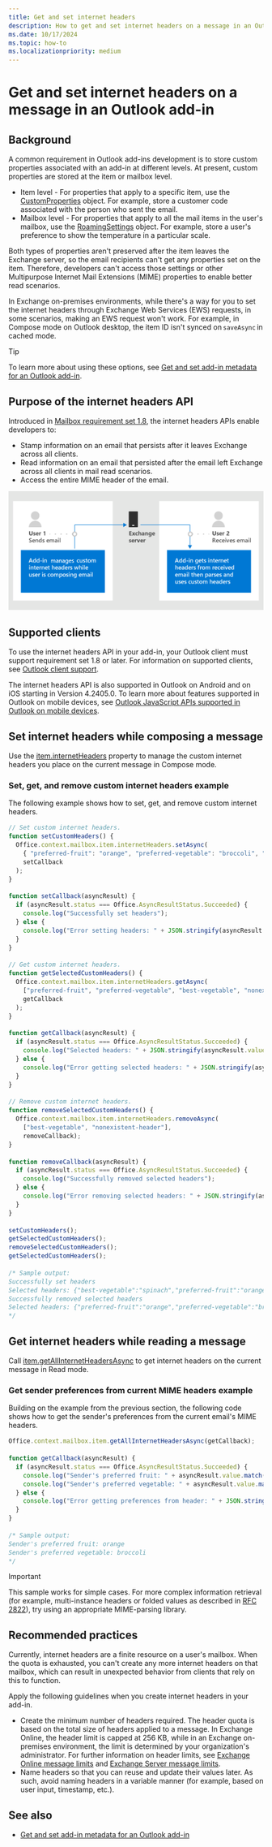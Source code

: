 ```yaml
---
title: Get and set internet headers
description: How to get and set internet headers on a message in an Outlook add-in.
ms.date: 10/17/2024
ms.topic: how-to
ms.localizationpriority: medium
---
```


# Get and set internet headers on a message in an Outlook add-in

## Background

A common requirement in Outlook add-ins development is to store custom properties associated with an add-in at different levels. At present, custom properties are stored at the item or mailbox level.

- Item level - For properties that apply to a specific item, use the [CustomProperties](/javascript/api/outlook/office.customproperties) object. For example, store a customer code associated with the person who sent the email.
- Mailbox level - For properties that apply to all the mail items in the user's mailbox, use the [RoamingSettings](/javascript/api/outlook/office.roamingsettings) object. For example, store a user's preference to show the temperature in a particular scale.

Both types of properties aren't preserved after the item leaves the Exchange server, so the email recipients can't get any properties set on the item. Therefore, developers can't access those settings or other Multipurpose Internet Mail Extensions (MIME) properties to enable better read scenarios.

In Exchange on-premises environments, while there's a way for you to set the internet headers through Exchange Web Services (EWS) requests, in some scenarios, making an EWS request won't work. For example, in Compose mode on Outlook desktop, the item ID isn't synced on `saveAsync` in cached mode.

> [!TIP]
> To learn more about using these options, see [Get and set add-in metadata for an Outlook add-in](metadata-for-an-outlook-add-in.md).

## Purpose of the internet headers API

Introduced in [Mailbox requirement set 1.8](/javascript/api/requirement-sets/outlook/requirement-set-1.8/outlook-requirement-set-1.8), the internet headers APIs enable developers to:

- Stamp information on an email that persists after it leaves Exchange across all clients.
- Read information on an email that persisted after the email left Exchange across all clients in mail read scenarios.
- Access the entire MIME header of the email.

![Diagram of internet headers. Text: User 1 sends email. Add-in manages custom internet headers while user is composing email. User 2 receives the email. Add-in gets internet headers from received email then parses and uses custom headers.](../images/outlook-internet-headers.png)

## Supported clients

To use the internet headers API in your add-in, your Outlook client must support requirement set 1.8 or later. For information on supported clients, see [Outlook client support](/javascript/api/requirement-sets/outlook/outlook-api-requirement-sets#outlook-client-support).

The internet headers API is also supported in Outlook on Android and on iOS starting in Version 4.2405.0. To learn more about features supported in Outlook on mobile devices, see [Outlook JavaScript APIs supported in Outlook on mobile devices](outlook-mobile-apis.md).

## Set internet headers while composing a message

Use the [item.internetHeaders](/javascript/api/outlook/office.messagecompose#outlook-office-messagecompose-internetheaders-member) property to manage the custom internet headers you place on the current message in Compose mode.

### Set, get, and remove custom internet headers example

The following example shows how to set, get, and remove custom internet headers.

```js
// Set custom internet headers.
function setCustomHeaders() {
  Office.context.mailbox.item.internetHeaders.setAsync(
    { "preferred-fruit": "orange", "preferred-vegetable": "broccoli", "best-vegetable": "spinach" },
    setCallback
  );
}

function setCallback(asyncResult) {
  if (asyncResult.status === Office.AsyncResultStatus.Succeeded) {
    console.log("Successfully set headers");
  } else {
    console.log("Error setting headers: " + JSON.stringify(asyncResult.error));
  }
}

// Get custom internet headers.
function getSelectedCustomHeaders() {
  Office.context.mailbox.item.internetHeaders.getAsync(
    ["preferred-fruit", "preferred-vegetable", "best-vegetable", "nonexistent-header"],
    getCallback
  );
}

function getCallback(asyncResult) {
  if (asyncResult.status === Office.AsyncResultStatus.Succeeded) {
    console.log("Selected headers: " + JSON.stringify(asyncResult.value));
  } else {
    console.log("Error getting selected headers: " + JSON.stringify(asyncResult.error));
  }
}

// Remove custom internet headers.
function removeSelectedCustomHeaders() {
  Office.context.mailbox.item.internetHeaders.removeAsync(
    ["best-vegetable", "nonexistent-header"],
    removeCallback);
}

function removeCallback(asyncResult) {
  if (asyncResult.status === Office.AsyncResultStatus.Succeeded) {
    console.log("Successfully removed selected headers");
  } else {
    console.log("Error removing selected headers: " + JSON.stringify(asyncResult.error));
  }
}

setCustomHeaders();
getSelectedCustomHeaders();
removeSelectedCustomHeaders();
getSelectedCustomHeaders();

/* Sample output:
Successfully set headers
Selected headers: {"best-vegetable":"spinach","preferred-fruit":"orange","preferred-vegetable":"broccoli"}
Successfully removed selected headers
Selected headers: {"preferred-fruit":"orange","preferred-vegetable":"broccoli"}
*/
```

## Get internet headers while reading a message

Call [item.getAllInternetHeadersAsync](/javascript/api/outlook/office.messageread#outlook-office-messageread-getallinternetheadersasync-member(1)) to get internet headers on the current message in Read mode.

### Get sender preferences from current MIME headers example

Building on the example from the previous section, the following code shows how to get the sender's preferences from the current email's MIME headers.

```js
Office.context.mailbox.item.getAllInternetHeadersAsync(getCallback);

function getCallback(asyncResult) {
  if (asyncResult.status === Office.AsyncResultStatus.Succeeded) {
    console.log("Sender's preferred fruit: " + asyncResult.value.match(/preferred-fruit:.*/gim)[0].slice(17));
    console.log("Sender's preferred vegetable: " + asyncResult.value.match(/preferred-vegetable:.*/gim)[0].slice(21));
  } else {
    console.log("Error getting preferences from header: " + JSON.stringify(asyncResult.error));
  }
}

/* Sample output:
Sender's preferred fruit: orange
Sender's preferred vegetable: broccoli
*/
```

> [!IMPORTANT]
> This sample works for simple cases. For more complex information retrieval (for example, multi-instance headers or folded values as described in [RFC 2822](https://tools.ietf.org/html/rfc2822)), try using an appropriate MIME-parsing library.

## Recommended practices

Currently, internet headers are a finite resource on a user's mailbox. When the quota is exhausted, you can't create any more internet headers on that mailbox, which can result in unexpected behavior from clients that rely on this to function.

Apply the following guidelines when you create internet headers in your add-in.

- Create the minimum number of headers required. The header quota is based on the total size of headers applied to a message. In Exchange Online, the header limit is capped at 256 KB, while in an Exchange on-premises environment, the limit is determined by your organization's administrator. For further information on header limits, see [Exchange Online message limits](/office365/servicedescriptions/exchange-online-service-description/exchange-online-limits#message-limits) and [Exchange Server message limits](/exchange/mail-flow/message-size-limits).
- Name headers so that you can reuse and update their values later. As such, avoid naming headers in a variable manner (for example, based on user input, timestamp, etc.).

## See also

- [Get and set add-in metadata for an Outlook add-in](metadata-for-an-outlook-add-in.md)
